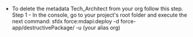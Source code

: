- To delete the metadata Tech_Architect from your org follow this step.
Step 1 - In the console, go to your project's root folder and execute the next command:
    sfdx force:mdapi:deploy -d force-app/destructivePackage/ -u (your alias org)
